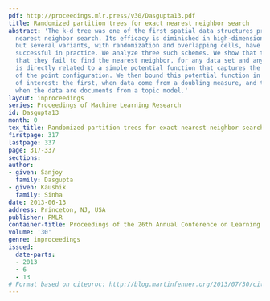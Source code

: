 ```yaml
---
pdf: http://proceedings.mlr.press/v30/Dasgupta13.pdf
title: Randomized partition trees for exact nearest neighbor search
abstract: 'The k-d tree was one of the first spatial data structures proposed for
  nearest neighbor search. Its efficacy is diminished in high-dimensional spaces,
  but several variants, with randomization and overlapping cells, have proved to be
  successful in practice. We analyze three such schemes. We show that the probability
  that they fail to find the nearest neighbor, for any data set and any query point,
  is directly related to a simple potential function that captures the difficulty
  of the point configuration. We then bound this potential function in two situations
  of interest: the first, when data come from a doubling measure, and the second,
  when the data are documents from a topic model.'
layout: inproceedings
series: Proceedings of Machine Learning Research
id: Dasgupta13
month: 0
tex_title: Randomized partition trees for exact nearest neighbor search
firstpage: 317
lastpage: 337
page: 317-337
sections: 
author:
- given: Sanjoy
  family: Dasgupta
- given: Kaushik
  family: Sinha
date: 2013-06-13
address: Princeton, NJ, USA
publisher: PMLR
container-title: Proceedings of the 26th Annual Conference on Learning Theory
volume: '30'
genre: inproceedings
issued:
  date-parts:
  - 2013
  - 6
  - 13
# Format based on citeproc: http://blog.martinfenner.org/2013/07/30/citeproc-yaml-for-bibliographies/
---
```

